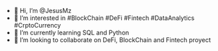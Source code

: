 - 👋 Hi, I’m @JesusMz
- 👀 I’m interested in #BlockChain #DeFi #Fintech #DataAnalytics #CrptoCurrency
- 🌱 I’m currently learning SQL and Python
- 💞️ I’m looking to collaborate on DeFi, BlockChain and Fintech proyect
